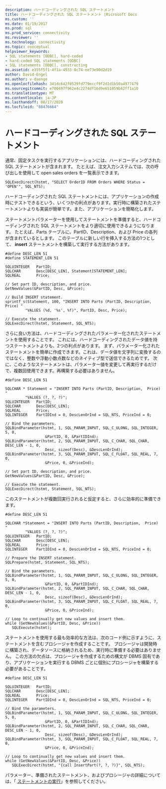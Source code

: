 ```yaml
---
description: ハードコーディングされた SQL ステートメント
title: ハードコーディングされた SQL ステートメント |Microsoft Docs
ms.custom: ''
ms.date: 01/19/2017
ms.prod: sql
ms.prod_service: connectivity
ms.reviewer: ''
ms.technology: connectivity
ms.topic: conceptual
helpviewer_keywords:
- SQL statements [ODBC], hard-coded
- hard-coded SQL statements [ODBC]
- SQL statements [ODBC], constructing
ms.assetid: e355f5f1-4f1a-4933-8c74-ee73e90d2d19
author: David-Engel
ms.author: v-daenge
ms.openlocfilehash: 341dc642f0529fd779eccf9f2d1d1b50a4977479
ms.sourcegitcommit: e700497f962e4c2274df16d9e651059b42ff1a10
ms.translationtype: MT
ms.contentlocale: ja-JP
ms.lasthandoff: 08/17/2020
ms.locfileid: "88476664"
---
```

# <a name="hard-coded-sql-statements"></a>ハードコーディングされた SQL ステートメント
通常、固定タスクを実行するアプリケーションには、ハードコーディングされた SQL ステートメントが含まれます。 たとえば、注文入力システムでは、次の呼び出しを使用して open sales orders を一覧表示できます。  
  
```  
SQLExecDirect(hstmt, "SELECT OrderID FROM Orders WHERE Status = 'OPEN'", SQL_NTS);  
```  
  
 ハードコーディングされた SQL ステートメントには、アプリケーションの作成時にテストできるという、いくつかの利点があります。実行時に構築されたステートメントよりも実装が簡単です。また、アプリケーションを簡略化します。  
  
 ステートメントパラメーターを使用してステートメントを準備すると、ハードコーディングされた SQL ステートメントをより適切に使用できるようになります。 たとえば、Parts テーブルに、PartID、Description、および Price の各列が含まれているとします。 このテーブルに新しい行を挿入する方法の1つとして、 **insert** ステートメントを構築して実行する方法があります。  
  
```  
#define DESC_LEN 51  
#define STATEMENT_LEN 51  
  
SQLUINTEGER   PartID;  
SQLCHAR       Desc[DESC_LEN], Statement[STATEMENT_LEN];  
SQLREAL       Price;  
  
// Set part ID, description, and price.  
GetNewValues(&PartID, Desc, &Price);  
  
// Build INSERT statement.  
sprintf_s(Statement, 100, "INSERT INTO Parts (PartID, Description,  Price) "  
         "VALUES (%d, '%s', %f)", PartID, Desc, Price);  
  
// Execute the statement.  
SQLExecDirect(hstmt, Statement, SQL_NTS);  
```  
  
 さらに良い方法は、ハードコーディングされたパラメーター化されたステートメントを使用することです。 これには、ハードコーディングされたデータ値を持つステートメントよりも、2つの利点があります。 まず、パラメーター化されたステートメントを簡単に作成できます。これは、データ値を文字列に変換するのではなく、整数や浮動小数点数などのネイティブ型で送信できるためです。 次に、このようなステートメントは、パラメーター値を変更して再実行するだけで、複数回使用できます。再構築する必要はありません。  
  
```  
#define DESC_LEN 51  
  
SQLCHAR * Statement = "INSERT INTO Parts (PartID, Description,  Price) "  
         "VALUES (?, ?, ?)";  
SQLUINTEGER   PartID;  
SQLCHAR       Desc[DESC_LEN];  
SQLREAL       Price;  
SQLINTEGER    PartIDInd = 0, DescLenOrInd = SQL_NTS, PriceInd = 0;  
  
// Bind the parameters.  
SQLBindParameter(hstmt, 1, SQL_PARAM_INPUT, SQL_C_ULONG, SQL_INTEGER, 5, 0,  
                  &PartID, 0, &PartIDInd);  
SQLBindParameter(hstmt, 2, SQL_PARAM_INPUT, SQL_C_CHAR, SQL_CHAR, DESC_LEN - 1, 0,  
                  Desc, sizeof(Desc), &DescLenOrInd);  
SQLBindParameter(hstmt, 3, SQL_PARAM_INPUT, SQL_C_FLOAT, SQL_REAL, 7, 0,  
                  &Price, 0, &PriceInd);  
  
// Set part ID, description, and price.  
GetNewValues(&PartID, Desc, &Price);  
  
// Execute the statement.  
SQLExecDirect(hstmt, Statement, SQL_NTS);  
```  
  
 このステートメントが複数回実行されると仮定すると、さらに効率的に準備できます。  
  
```  
#define DESC_LEN 51  
  
SQLCHAR *Statement = "INSERT INTO Parts (PartID, Description,  Price) "  
         "VALUES (?, ?, ?)";  
SQLUINTEGER   PartID;  
SQLCHAR       Desc[DESC_LEN];  
SQLREAL       Price;  
SQLINTEGER    PartIDInd = 0, DescLenOrInd = SQL_NTS, PriceInd = 0;  
  
// Prepare the INSERT statement.  
SQLPrepare(hstmt, Statement, SQL_NTS);  
  
// Bind the parameters.  
SQLBindParameter(hstmt, 1, SQL_PARAM_INPUT, SQL_C_ULONG, SQL_INTEGER, 5, 0,  
                  &PartID, 0, &PartIDInd);  
SQLBindParameter(hstmt, 2, SQL_PARAM_INPUT, SQL_C_CHAR, SQL_CHAR, DESC_LEN - 1, 0,  
                  Desc, sizeof(Desc), &DescLenOrInd);  
SQLBindParameter(hstmt, 3, SQL_PARAM_INPUT, SQL_C_FLOAT, SQL_REAL, 7, 0,  
                  &Price, 0, &PriceInd);  
  
// Loop to continually get new values and insert them.  
while (GetNewValues(&PartID, Desc, &Price))  
   SQLExecute(hstmt);  
```  
  
 ステートメントを使用する最も効率的な方法は、次のコード例に示すように、ステートメントを含むプロシージャを作成することです。 プロシージャは開発時に構築され、データソースに格納されるため、実行時に準備する必要はありません。 この方法の欠点は、プロシージャを作成するための構文が DBMS 固有であり、アプリケーションを実行する DBMS ごとに個別にプロシージャを構築する必要があることです。  
  
```  
#define DESC_LEN 51  
  
SQLUINTEGER   PartID;  
SQLCHAR       Desc[DESC_LEN];  
SQLREAL       Price;  
SQLINTEGER    PartIDInd = 0, DescLenOrInd = SQL_NTS, PriceInd = 0;  
  
// Bind the parameters.  
SQLBindParameter(hstmt, 1, SQL_PARAM_INPUT, SQL_C_ULONG, SQL_INTEGER, 5, 0,  
                  &PartID, 0, &PartIDInd);  
SQLBindParameter(hstmt, 2, SQL_PARAM_INPUT, SQL_C_CHAR, SQL_CHAR, DESC_LEN - 1, 0,  
                  Desc, sizeof(Desc), &DescLenOrInd);  
SQLBindParameter(hstmt, 3, SQL_PARAM_INPUT, SQL_C_FLOAT, SQL_REAL, 7, 0,  
                  &Price, 0, &PriceInd);  
  
// Loop to continually get new values and insert them.  
while (GetNewValues(&PartID, Desc, &Price))  
   SQLExecDirect(hstmt, "{call InsertPart(?, ?, ?)}", SQL_NTS);  
```  
  
 パラメーター、準備されたステートメント、およびプロシージャの詳細については、「 [ステートメントの実行](../../../odbc/reference/develop-app/executing-a-statement.md)」を参照してください。
